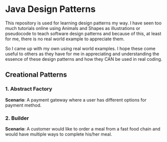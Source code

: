 # Java Design Patterns
This repository is used for learning design patterns my way. I have seen too much tutorials online using Animals and Shapes as illustrations or pseudocode to teach software design patterns and because of this, at least for me, there is no real world example to appreciate them.

So I came up with my own using real world examples. I hope these come useful to others as they have for me in appreciating and understanding the essence of these design patterns and how they CAN be used in real coding.

## Creational Patterns
### 1. Abstract Factory
**Scenario**: A payment gateway where a user has different options for payment method.

### 2. Builder
**Scenario**: A customer would like to order a meal from a fast food chain and would have multiple ways to complete his/her meal.